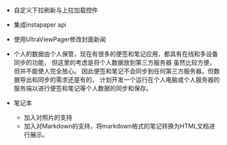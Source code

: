 - 自定义下拉刷新与上拉加载控件
- 集成instapaper api
- 使用UltraViewPager修改封面新闻

- 个人的数据由个人保管，现在有很多的便签和笔记应用，都具有在线和多设备同步的功能，
但这里的考虑是将个人数据放到第三方服务器 虽然比较方便，但并不能使人完全放心。
因此便签和笔记不会同步到任何第三方服务器。但数据导出和同步的需求还是有的，
计划开发一个运行在个人电脑或个人服务器的服务端以进行便签和笔记等个人数据的同步和保存。
- 笔记本
    + 加入对照片的支持
    + 加入对Markdown的支持，将markdown格式的笔记转换为HTML文档进行展示。